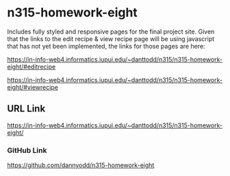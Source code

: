 # n315-homework-eight
 Includes fully styled and responsive pages for the final project site.
 Given that the links to the edit recipe & view recipe page will be using
 javascript that has not yet been implemented, the links for those pages are
 here:
 
 https://in-info-web4.informatics.iupui.edu/~danttodd/n315/n315-homework-eight/#editrecipe

 https://in-info-web4.informatics.iupui.edu/~danttodd/n315/n315-homework-eight/#viewrecipe

 ## URL Link
 https://in-info-web4.informatics.iupui.edu/~danttodd/n315/n315-homework-eight/

 ### GitHub Link
 https://github.com/dannyodd/n315-homework-eight
